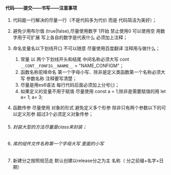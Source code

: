 #### 代码——提交——书写——注意事项

1. 代码能一行解决的尽量一行（不是代码多为代价 而是 代码简洁为美好）；

2. 避免少用布尔值 (true|false),尽量使用数字 1开始 禁止使用0 可以使用空 用数字用于可扩展 写上各自的数字是代表什么 必须加上注释；

3. 命名变量名以下划线开口 不可以随意 尽量使用百度翻译 注释用与做什么；

   1. 常量 以  两个下划线开头和结尾 中间名称必须大写 cont `__CONT__FONFIG__NANME__` = "NAME_CONFIGM"；
   2. 函数名称驼峰命名 第一个字母小写、除非是定义类函数第一个名称必须大写 参数名称 注释要写清楚；
   3. 尽量是用es6语法 每行代码后面必须加上分号(;)；
   4. 如果定义的变量不用于赋值 尽量使用 const a = 1;除非是需要赋值的用 let a= 1; a= 3;

4. 函数传参 尽量使用 对象的形式 避免定义多个形参 除非只有两个参数以下的可以定义形参 超过3个必须定义对象传参；

5. ###### 封装大型的方法尽量是class来封装；

6. ###### 库的组件文件名称第一个字母大写 里面的小写

7. 新建分之按照规范走 默认创建以release分之为主 名称（ 分之前缀+名字+日期）

   

   